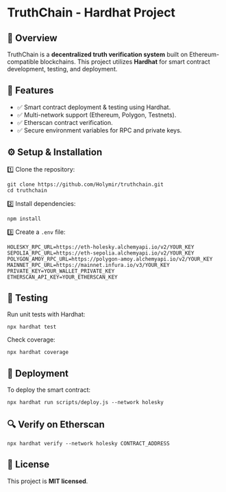 # TruthChain - Hardhat Project

## 📌 Overview
TruthChain is a **decentralized truth verification system** built on Ethereum-compatible blockchains. This project utilizes **Hardhat** for smart contract development, testing, and deployment.

## 🚀 Features
- ✅ Smart contract deployment & testing using Hardhat.
- ✅ Multi-network support (Ethereum, Polygon, Testnets).
- ✅ Etherscan contract verification.
- ✅ Secure environment variables for RPC and private keys.

## ⚙️ Setup & Installation
1️⃣ Clone the repository:
```
git clone https://github.com/Holymir/truthchain.git
cd truthchain
```
2️⃣ Install dependencies:
```
npm install
```
3️⃣ Create a `.env` file:
```
HOLESKY_RPC_URL=https://eth-holesky.alchemyapi.io/v2/YOUR_KEY
SEPOLIA_RPC_URL=https://eth-sepolia.alchemyapi.io/v2/YOUR_KEY
POLYGON_AMOY_RPC_URL=https://polygon-amoy.alchemyapi.io/v2/YOUR_KEY
MAINNET_RPC_URL=https://mainnet.infura.io/v3/YOUR_KEY
PRIVATE_KEY=YOUR_WALLET_PRIVATE_KEY
ETHERSCAN_API_KEY=YOUR_ETHERSCAN_KEY
```

## 🔬 Testing
Run unit tests with Hardhat:
```
npx hardhat test
```
Check coverage:
```
npx hardhat coverage
```

## 🚀 Deployment
To deploy the smart contract:
```
npx hardhat run scripts/deploy.js --network holesky
```

## 🔍 Verify on Etherscan
```
npx hardhat verify --network holesky CONTRACT_ADDRESS
```

## 📜 License
This project is **MIT licensed**.
